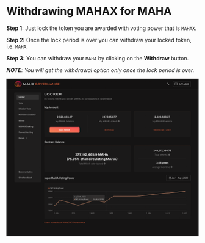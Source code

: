 # Withdrawing MAHAX for MAHA

**Step 1:** Just lock the token you are awarded with voting power that is `MAHAX`.

**Step 2:** Once the lock period is over you can withdraw your locked token, i.e. `MAHA`.

**Step 3:** You can withdraw your `MAHA` by clicking on the **Withdraw** button.&#x20;



_**NOTE**: You will get the withdrawal option only once the lock period is over._&#x20;

![Withdraw button](../../.gitbook/assets/Dekstop.png)

